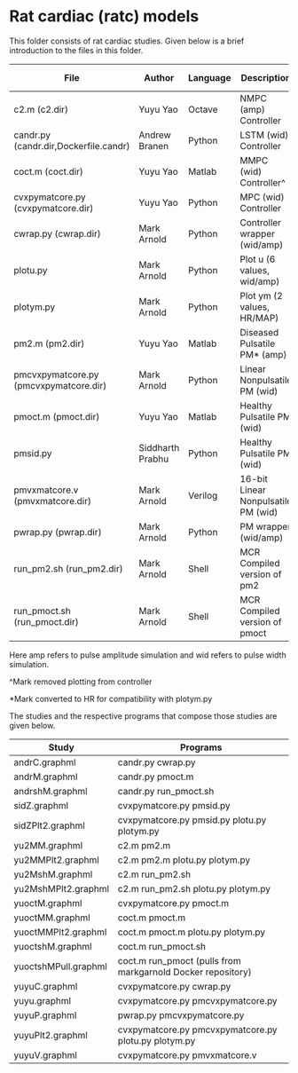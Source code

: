 # Rat cardiac (ratc) models

This folder consists of rat cardiac studies. Given below is a brief introduction to the files in this folder.

| File 			|		Author	 | Language | Description | Additional Notes |
|---|------|---|---|------|
| c2.m (c2.dir)			|	Yuyu Yao	| Octave |	NMPC (amp) Controller | uses CasADi^* |
| candr.py (candr.dir,Dockerfile.candr)	|	Andrew Branen	| Python	| LSTM (wid) Controller | uses Tensorflow |
| coct.m (coct.dir)		|		Yuyu Yao	| Matlab |	MMPC (wid) Controller^ |
| cvxpymatcore.py (cvxpymatcore.dir) |		Yuyu Yao |	Python	| MPC (wid) Controller | uses cvxopt^ |
| cwrap.py (cwrap.dir)		|	Mark Arnold	| Python |	Controller wrapper (wid/amp) | 
| plotu.py |					Mark Arnold	| Python	| Plot u (6 values, wid/amp) |
| plotym.py		|		Mark Arnold	| Python	| Plot ym (2 values, HR/MAP) |
| pm2.m (pm2.dir)	|			Yuyu Yao	| Matlab |	Diseased Pulsatile PM* (amp) |
| pmcvxpymatcore.py (pmcvxpymatcore.dir) |	Mark Arnold |	Python |	Linear Nonpulsatile PM (wid) |
| pmoct.m (pmoct.dir)		|	Yuyu Yao	| Matlab	| Healthy Pulsatile PM (wid) |
| pmsid.py			|		Siddharth Prabhu |	Python	| Healthy Pulsatile PM (wid) |
| pmvxmatcore.v (pmvxmatcore.dir)	|	Mark Arnold	| Verilog	| 16-bit Linear Nonpulsatile PM (wid) | LNS routines by Panos Vouzis
| pwrap.py (pwrap.dir)		|	Mark Arnold	| Python |	PM wrapper (wid/amp) |
| run_pm2.sh  (run_pm2.dir)		|	Mark Arnold	| Shell	| MCR Compiled version of pm2 |
| run_pmoct.sh (run_pmoct.dir) |		Mark Arnold	| Shell	| MCR Compiled version of pmoct |

Here amp refers to pulse amplitude simulation and wid refers to pulse width simulation.

^Mark removed plotting from controller

*Mark converted to HR for compatibility with plotym.py

The studies and the respective programs that compose those studies are given below.


| Study 			|		Programs |
|---------|------------|
|andrC.graphml		| candr.py cwrap.py|
|andrM.graphml		| candr.py pmoct.m|
|andrshM.graphml	|	candr.py run_pmoct.sh|
|sidZ.graphml	|	cvxpymatcore.py pmsid.py|
|sidZPlt2.graphml |		cvxpymatcore.py pmsid.py plotu.py plotym.py|
|yu2MM.graphml	|	c2.m pm2.m |
|yu2MMPlt2.graphml |	c2.m pm2.m plotu.py plotym.py 	|
|yu2MshM.graphml	|	c2.m run_pm2.sh|
|yu2MshMPlt2.graphml |	c2.m run_pm2.sh plotu.py plotym.py|
|yuoctM.graphml		| cvxpymatcore.py pmoct.m |
|yuoctMM.graphml	|	coct.m pmoct.m |
|yuoctMMPlt2.graphml |	coct.m pmoct.m plotu.py plotym.py 	|
|yuoctshM.graphml		| coct.m run_pmoct.sh |
|yuoctshMPull.graphml |	coct.m run_pmoct (pulls from markgarnold Docker repository) 	|
|yuyuC.graphml		| cvxpymatcore.py cwrap.py |
|yuyu.graphml		| cvxpymatcore.py pmcvxpymatcore.py| 
|yuyuP.graphml	|	pwrap.py pmcvxpymatcore.py |
|yuyuPlt2.graphml	|	cvxpymatcore.py pmcvxpymatcore.py plotu.py plotym.py |
|yuyuV.graphml		| cvxpymatcore.py pmvxmatcore.v|
